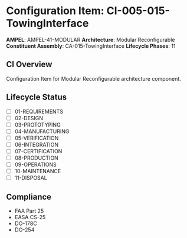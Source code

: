 # Configuration Item: CI-005-015-TowingInterface

**AMPEL**: AMPEL-41-MODULAR
**Architecture**: Modular Reconfigurable
**Constituent Assembly**: CA-015-TowingInterface
**Lifecycle Phases**: 11

## CI Overview
Configuration Item for Modular Reconfigurable architecture component.

## Lifecycle Status
- [ ] 01-REQUIREMENTS
- [ ] 02-DESIGN
- [ ] 03-PROTOTYPING
- [ ] 04-MANUFACTURING
- [ ] 05-VERIFICATION
- [ ] 06-INTEGRATION
- [ ] 07-CERTIFICATION
- [ ] 08-PRODUCTION
- [ ] 09-OPERATIONS
- [ ] 10-MAINTENANCE
- [ ] 11-DISPOSAL

## Compliance
- FAA Part 25
- EASA CS-25
- DO-178C
- DO-254
